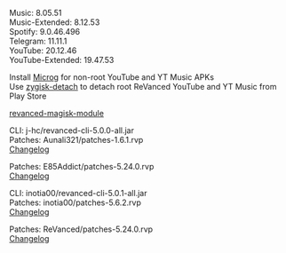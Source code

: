 Music: 8.05.51  
Music-Extended: 8.12.53  
Spotify: 9.0.46.496  
Telegram: 11.11.1  
YouTube: 20.12.46  
YouTube-Extended: 19.47.53  

Install [Microg](https://github.com/ReVanced/GmsCore/releases) for non-root YouTube and YT Music APKs  
Use [zygisk-detach](https://github.com/j-hc/zygisk-detach) to detach root ReVanced YouTube and YT Music from Play Store  

[revanced-magisk-module](https://github.com/j-hc/revanced-magisk-module)
  
CLI: j-hc/revanced-cli-5.0.0-all.jar  
Patches: Aunali321/patches-1.6.1.rvp  
[Changelog](https://github.com/Aunali321/ReVancedExperiments/releases/tag/v1.6.1)

Patches: E85Addict/patches-5.24.0.rvp  
[Changelog](https://github.com/E85Addict/revanced-patches/releases/tag/v5.24.0)

CLI: inotia00/revanced-cli-5.0.1-all.jar  
Patches: inotia00/patches-5.6.2.rvp  
[Changelog](https://github.com/inotia00/revanced-patches/releases/tag/v5.6.2)

Patches: ReVanced/patches-5.24.0.rvp  
[Changelog](https://github.com/ReVanced/revanced-patches/releases/tag/v5.24.0)  
